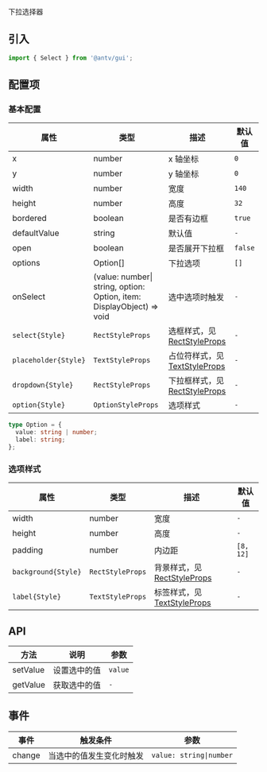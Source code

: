 下拉选择器

## 引入

```ts
import { Select } from '@antv/gui';
```

## 配置项

### 基本配置

| **属性**             | **类型**                                                              | **描述**                                                                   | **默认值** |
| -------------------- | --------------------------------------------------------------------- | -------------------------------------------------------------------------- | ---------- |
| x                    | number                                                                | x 轴坐标                                                                   | `0`        |
| y                    | number                                                                | y 轴坐标                                                                   | `0`        |
| width                | number                                                                | 宽度                                                                       | `140`      |
| height               | number                                                                | 高度                                                                       | `32`       |
| bordered             | boolean                                                               | 是否有边框                                                                 | `true`     |
| defaultValue         | string                                                                | 默认值                                                                     | `-`        |
| open                 | boolean                                                               | 是否展开下拉框                                                             | `false`    |
| options              | Option[]                                                              | 下拉选项                                                                   | `[]`       |
| onSelect             | (value: number\| string, option: Option, item: DisplayObject) => void | 选中选项时触发                                                             | `-`        |
| `select{Style}`      | `RectStyleProps`                                                      | 选框样式，见[RectStyleProps](https://g.antv.antgroup.com/api/basic/rect)   | `-`        |
| `placeholder{Style}` | `TextStyleProps`                                                      | 占位符样式，见[TextStyleProps](https://g.antv.antgroup.com/api/basic/text) | `-`        |
| `dropdown{Style}`    | `RectStyleProps`                                                      | 下拉框样式，见[RectStyleProps](https://g.antv.antgroup.com/api/basic/rect) | `-`        |
| `option{Style}`      | `OptionStyleProps`                                                    | 选项样式                                                                   | `-`        |

```ts
type Option = {
  value: string | number;
  label: string;
};
```

### 选项样式

| **属性**            | **类型**         | **描述**                                                                 | **默认值** |
| ------------------- | ---------------- | ------------------------------------------------------------------------ | ---------- |
| width               | number           | 宽度                                                                     | `-`        |
| height              | number           | 高度                                                                     | `-`        |
| padding             | number           | 内边距                                                                   | `[8, 12]`  |
| `background{Style}` | `RectStyleProps` | 背景样式，见[RectStyleProps](https://g.antv.antgroup.com/api/basic/rect) | `-`        |
| `label{Style}`      | `TextStyleProps` | 标签样式，见[TextStyleProps](https://g.antv.antgroup.com/api/basic/text) | `-`        |

## API

| **方法** | **说明**     | **参数** |
| -------- | ------------ | -------- |
| setValue | 设置选中的值 | `value`  |
| getValue | 获取选中的值 | `-`      |

## 事件

| **事件** | **触发条件**             | **参数**                |
| -------- | ------------------------ | ----------------------- |
| change   | 当选中的值发生变化时触发 | `value: string\|number` |
